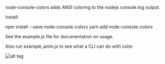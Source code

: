 node-console-colors adds ANSI coloring to the nodejs console.log output.

Install:

npm install --save node-console-colors
yarn add node-console-colors

See the example.js file for documentation on usage.

Also run example_anim.js to see what a CLI can do with color.



![alt tag](https://dmtmix.com/dnetAPI/getImage/console_colors.png)

